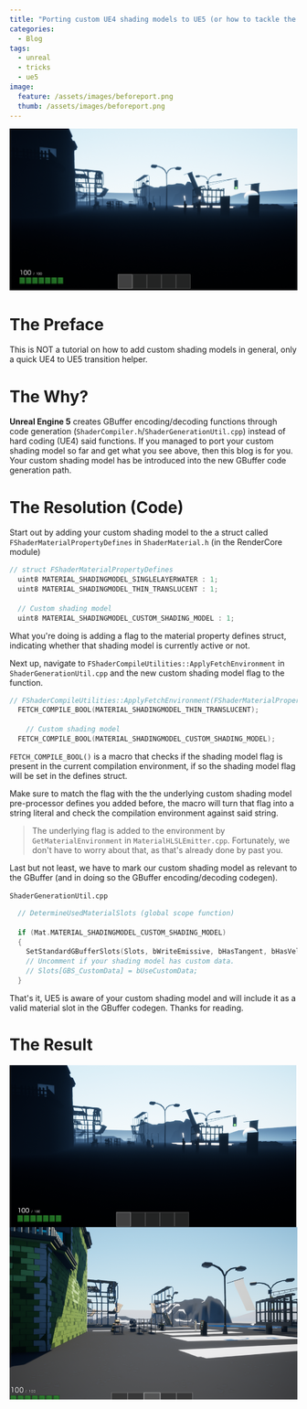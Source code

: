 ```yaml
---
title: "Porting custom UE4 shading models to UE5 (or how to tackle the new GBuffer codegen)"
categories:
  - Blog
tags:
  - unreal
  - tricks
  - ue5
image:
  feature: /assets/images/beforeport.png
  thumb: /assets/images/beforeport.png
---
```


![Oh no! My custom shading model isn't working anymore!](/assets/images/beforeport.png)
# The Preface
This is NOT a tutorial on how to add custom shading models in general, only a quick UE4 to UE5 transition helper.

# The Why?

**Unreal Engine 5** creates GBuffer encoding/decoding functions through code generation (`ShaderCompiler.h`/`ShaderGenerationUtil.cpp`) instead of hard coding (UE4) said functions. If you managed to port your custom shading model so far and get what you see above, then this blog is for you. Your custom shading model has be introduced into the new GBuffer code generation path. 

# The Resolution (Code)

Start out by adding your custom shading model to the a struct called `FShaderMaterialPropertyDefines` in `ShaderMaterial.h` (in the RenderCore module)
```cpp
// struct FShaderMaterialPropertyDefines
  uint8 MATERIAL_SHADINGMODEL_SINGLELAYERWATER : 1;
  uint8 MATERIAL_SHADINGMODEL_THIN_TRANSLUCENT : 1;

  // Custom shading model
  uint8 MATERIAL_SHADINGMODEL_CUSTOM_SHADING_MODEL : 1;
````
What you're doing is adding a flag to the material property defines struct, indicating whether that shading model is currently active or not.



Next up, navigate to `FShaderCompileUtilities::ApplyFetchEnvironment` in `ShaderGenerationUtil.cpp` and the new custom shading model flag to the function.
```cpp
// FShaderCompileUtilities::ApplyFetchEnvironment(FShaderMaterialPropertyDefines& SrcDefines, FShaderCompilerEnvironment& OutEnvironment)
  FETCH_COMPILE_BOOL(MATERIAL_SHADINGMODEL_THIN_TRANSLUCENT);

    // Custom shading model
  FETCH_COMPILE_BOOL(MATERIAL_SHADINGMODEL_CUSTOM_SHADING_MODEL);

```

`FETCH_COMPILE_BOOL()` is a macro that checks if the shading model flag is present in the current compilation environment, if so the shading model flag will be set in the defines struct. 

Make sure to match the flag with the the underlying custom shading model pre-processor defines you added before, the macro will turn that flag into a string literal and check the compilation environment against said string.

> The underlying flag is added to the environment by `GetMaterialEnvironment` in `MaterialHLSLEmitter.cpp`. Fortunately, we don't have to worry about that, as that's already done by past you. 

Last but not least, we have to mark our custom shading model as relevant to the GBuffer (and in doing so the GBuffer encoding/decoding codegen).

`ShaderGenerationUtil.cpp` 
```cpp
  // DetermineUsedMaterialSlots (global scope function)

  if (Mat.MATERIAL_SHADINGMODEL_CUSTOM_SHADING_MODEL)
  {
    SetStandardGBufferSlots(Slots, bWriteEmissive, bHasTangent, bHasVelocity, bHasStaticLighting, bIsStrataMaterial);
    // Uncomment if your shading model has custom data.
    // Slots[GBS_CustomData] = bUseCustomData; 
  }
```

That's it, UE5 is aware of your custom shading model and will include it as a valid material slot in the GBuffer codegen. Thanks for reading.

# The Result

![There we go, custom shading models in UE5](/assets/images/workingshadingmodel.png)
